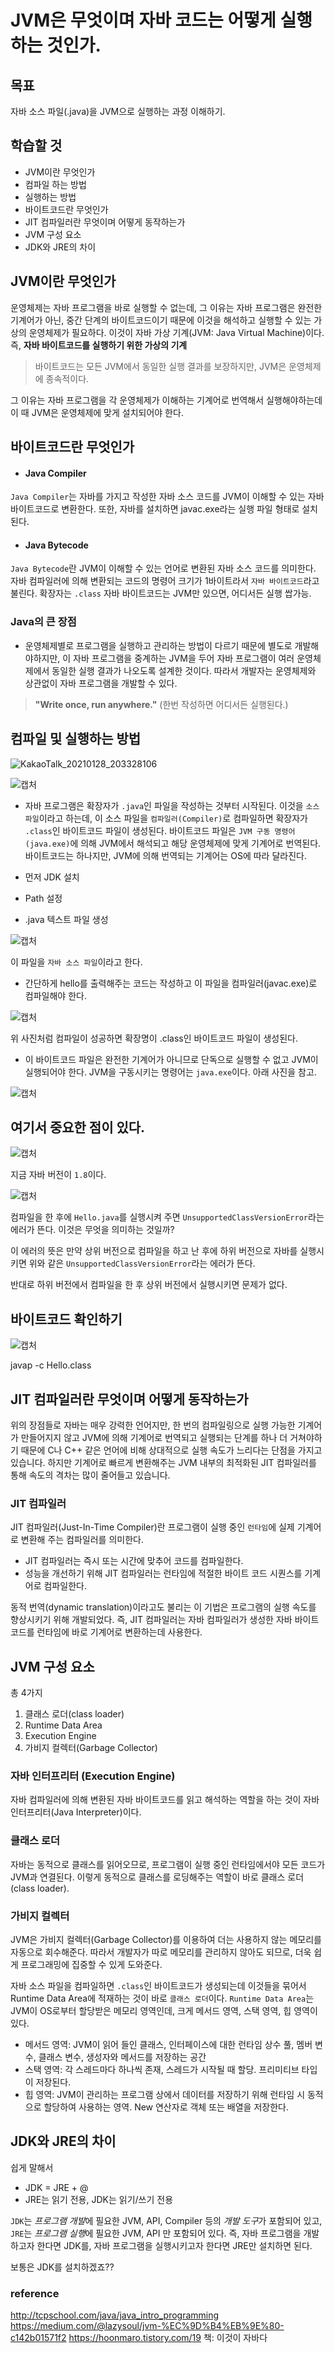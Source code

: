 # JVM은 무엇이며 자바 코드는 어떻게 실행하는 것인가.

## 목표
자바 소스 파일(.java)을 JVM으로 실행하는 과정 이해하기.

## 학습할 것

- JVM이란 무엇인가
- 컴파일 하는 방법
- 실행하는 방법
- 바이트코드란 무엇인가
- JIT 컴파일러란 무엇이며 어떻게 동작하는가
- JVM 구성 요소
- JDK와 JRE의 차이

## JVM이란 무엇인가
운영체제는 자바 프로그램을 바로 실행할 수 없는데, 그 이유는 자바 프로그램은 완전한 기계어가 아닌, 중간 단계의 바이트코드이기 때문에 이것을 해석하고 실행할 수 있는 가상의 운영체제가 필요하다. 이것이 자바 가상 기계(JVM: Java Virtual Machine)이다.
즉, **자바 바이트코드를 실행하기 위한 가상의 기계**

> 바이트코드는 모든 JVM에서 동일한 실행 결과를 보장하지만, JVM은 운영체제에 종속적이다.

그 이유는 자바 프로그램을 각 운영체제가 이해하는 기계어로 번역해서 실행해야하는데 이 때 JVM은 운영체제에 맞게 설치되어야 한다.

## 바이트코드란 무엇인가

- #### Java Compiler

`Java Compiler`는 자바를 가지고 작성한 자바 소스 코드를 JVM이 이해할 수 있는 자바 바이트코드로 변환한다.
또한, 자바를 설치하면 javac.exe라는 실행 파일 형태로 설치된다.

- #### Java Bytecode

`Java Bytecode`란 JVM이 이해할 수 있는 언어로 변환된 자바 소스 코드를 의미한다.
자바 컴파일러에 의해 변환되는 코드의 명령어 크기가 1바이트라서 `자바 바이트코드`라고 불린다. 확장자는 `.class`
자바 바이트코드는 JVM만 있으면, 어디서든 실행 쌉가능.

### Java의 큰 장점

- 운영체제별로 프로그램을 실행하고 관리하는 방법이 다르기 때문에 별도로 개발해야하지만, 이 자바 프로그램을 중계하는 JVM을 두어 자바 프로그램이 여러 운영체제에서 동일한 실행 결과가 나오도록 설계한 것이다. 따라서 개발자는 운영체제와 상관없이 자바 프로그램을 개발할 수 있다.

> **"Write once, run anywhere."** (한번 작성하면 어디서든 실행된다.)

## 컴파일 및 실행하는 방법

![KakaoTalk_20210128_203328106](https://user-images.githubusercontent.com/55525868/106133155-39612580-61a8-11eb-8b6f-e0548d421853.jpg)

![캡처](https://user-images.githubusercontent.com/55525868/106133730-023f4400-61a9-11eb-9338-ce6244d2554f.PNG)

- 자바 프로그램은 확장자가 `.java`인 파일을 작성하는 것부터 시작된다. 이것을 `소스파일`이라고 하는데, 이 소스 파일을 `컴파일러(Compiler)`로 컴파일하면 확장자가 `.class`인 바이트코드 파일이 생성된다. 바이트코드 파일은 `JVM 구동 명령어(java.exe)`에 의해 JVM에서 해석되고 해당 운영체제에 맞게 기계어로 번역된다. 바이트코드는 하나지만, JVM에 의해 번역되는 기계어는 OS에 따라 달라진다.

- 먼저 JDK 설치
- Path 설정
- .java 텍스트 파일 생성

![캡처](https://user-images.githubusercontent.com/55525868/106135881-da9dab00-61ab-11eb-957d-5790ba6591a8.PNG)

이 파일을 `자바 소스 파일`이라고 한다.

- 간단하게 hello를 출력해주는 코드는 작성하고 이 파일을 컴파일러(javac.exe)로 컴파일해야 한다.

![캡처](https://user-images.githubusercontent.com/55525868/106136201-4e3fb800-61ac-11eb-9ef0-1f13cb1cafce.PNG)

위 사진처럼 컴파일이 성공하면 확장명이 .class인 바이트코드 파일이 생성된다.

- 이 바이트코드 파일은 완전한 기계어가 아니므로 단독으로 실행할 수 없고 JVM이 실행되어야 한다. JVM을 구동시키는 명령어는 `java.exe`이다. 아래 사진을 참고.

![캡처](https://user-images.githubusercontent.com/55525868/106137550-349f7000-61ae-11eb-8c2c-2c42b8e9843a.PNG)

## 여기서 중요한 점이 있다.

![캡처](https://user-images.githubusercontent.com/55525868/107211470-ee1d0180-6a48-11eb-840c-6e1f160d8f4b.PNG)

지금 자바 버전이 `1.8`이다.

![캡처](https://user-images.githubusercontent.com/55525868/107211726-4fdd6b80-6a49-11eb-8ac0-791964398f1a.PNG)

컴파일을 한 후에 `Hello.java`를 실행시켜 주면 `UnsupportedClassVersionError`라는 에러가 뜬다.
이것은 무엇을 의미하는 것일까?

이 에러의 뜻은 만약 상위 버전으로 컴파일을 하고 난 후에 하위 버전으로 자바를 실행시키면 위와 같은 `UnsupportedClassVersionError`라는 에러가 뜬다.

반대로 하위 버전에서 컴파일을 한 후 상위 버전에서 실행시키면 문제가 없다.

## 바이트코드 확인하기

![캡처](https://user-images.githubusercontent.com/55525868/107212574-7fd93e80-6a4a-11eb-956b-748ddaea1e59.PNG)

javap -c Hello.class

## JIT 컴파일러란 무엇이며 어떻게 동작하는가
위의 장점들로 자바는 매우 강력한 언어지만, 한 번의 컴파일링으로 실행 가능한 기계어가 만들어지지 않고 JVM에 의해 기계어로 번역되고 실행되는 단계를 하나 더 거쳐야하기 때문에 C나 C++ 같은 언어에 비해 상대적으로 실행 속도가 느리다는 단점을 가지고 있습니다.
하지만 기계어로 빠르게 변환해주는 JVM 내부의 최적화된 JIT 컴파일러를 통해 속도의 격차는 많이 줄어들고 있습니다.

### JIT 컴파일러
JIT 컴파일러(Just-In-Time Compiler)란 프로그램이 실행 중인 `런타임`에 실제 기계어로 변환해 주는 컴파일러를 의미한다.

- JIT 컴파일러는 즉시 또는 시간에 맞추어 코드를 컴파일한다.
- 성능을 개선하기 위해 JIT 컴파일러는 런타임에 적절한 바이트 코드 시퀀스를 기계어로 컴파일한다.

동적 번역(dynamic translation)이라고도 불리는 이 기법은 프로그램의 실행 속도를 향상시키기 위해 개발되었다.
즉, JIT 컴파일러는 자바 컴파일러가 생성한 자바 바이트코드를 런타임에 바로 기계어로 변환하는데 사용한다.

## JVM 구성 요소
총 4가지

1. 클래스 로더(class loader)
2. Runtime Data Area
3. Execution Engine
4. 가비지 컬렉터(Garbage Collector)

### 자바 인터프리터 (Execution Engine)
자바 컴파일러에 의해 변환된 자바 바이트코드를 읽고 해석하는 역할을 하는 것이 자바 인터프리터(Java Interpreter)이다.

### 클래스 로더
자바는 동적으로 클래스를 읽어오므로, 프로그램이 실행 중인 런타임에서야 모든 코드가 JVM과 연결된다.
이렇게 동적으로 클래스를 로딩해주는 역할이 바로 클래스 로더(class loader).

### 가비지 컬렉터
JVM은 가비지 컬렉터(Garbage Collector)를 이용하여 더는 사용하지 않는 메모리를 자동으로 회수해준다.
따라서 개발자가 따로 메모리를 관리하지 않아도 되므로, 더욱 쉽게 프로그래밍에 집중할 수 있게 도와준다.

자바 소스 파일을 컴파일하면 `.class`인 바이트코드가 생성되는데 이것들을 묶어서 Runtime Data Area에 적재하는 것이 바로 `클래스 로더`이다.
`Runtime Data Area`는 JVM이 OS로부터 할당받은 메모리 영역인데, 크게 메서드 영역, 스택 영역, 힙 영역이 있다.

- 메서드 영역: JVM이 읽어 들인 클래스, 인터페이스에 대한 런타임 상수 풀, 멤버 변수, 클래스 변수, 생성자와 메서드를 저장하는 공간
- 스택 영역: 각 스레드마다 하나씩 존재, 스레드가 시작될 때 할당. 프리미티브 타입이 저장된다.
- 힙 영역: JVM이 관리하는 프로그램 상에서 데이터를 저장하기 위해 런타임 시 동적으로 할당하여 사용하는 영역. New 연산자로 객체 또는 배열을 저장한다.

## JDK와 JRE의 차이
쉽게 말해서

- JDK = JRE + @
- JRE는 읽기 전용, JDK는 읽기/쓰기 전용

`JDK`는 *프로그램 개발*에 필요한 JVM, API, Compiler 등의 *개발 도구*가 포함되어 있고,
`JRE`는 *프로그램 실행*에 필요한 JVM, API 만 포함되어 있다.
즉, 자바 프로그램을 개발하고자 한다면 JDK를, 자바 프로그램을 실행시키고자 한다면 JRE만 설치하면 된다.

보통은 JDK를 설치하겠죠??

### reference
http://tcpschool.com/java/java_intro_programming
https://medium.com/@lazysoul/jvm-%EC%9D%B4%EB%9E%80-c142b01571f2
https://hoonmaro.tistory.com/19
책: 이것이 자바다
